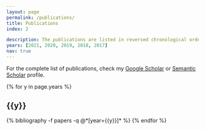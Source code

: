 ```yaml
---
layout: page
permalink: /publications/
title: Publications
index: 2

description: The publications are listed in reversed chronological order.
years: [2021, 2020, 2019, 2018, 2017]
nav: true
---
```


For the complete list of publications, check my [Google Scholar](https://scholar.google.gr/citations?user=nP81eYkAAAAJ&hl=el&authuser=1) or [Semantic Scholar](https://www.semanticscholar.org/author/Christos-Baziotis/40928701?sort=total-citations) profile.

<div class="publications">

{% for y in page.years %}
  <h2 class="year">{{y}}</h2>
  {% bibliography -f papers -q @*[year={{y}}]* %}
{% endfor %}

</div>
